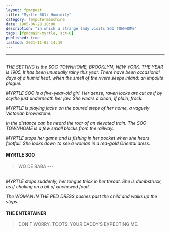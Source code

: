 ```yaml
---
layout: fpmcpost 
title: "Myrtle 001: Humidity" 
category: femputermanchine 
date: 1905-06-28 10:00 
description: "in which a strange lady visits SOO TOWNHOME" 
tags: [fpmcmain-myrtle, act-0] 
published: true 
lastmod: 2021-11-03 14:19
---
```

[//]: # ( 10/25/21  -changedTitleToTripleZeroes)
[//]: # ( 10/26/21  -updated speech formatting)
[//]: # ( 11/03/21  -title and description updated)

*****

<br><i>THE SETTING is the SOO TOWNHOME, BROOKLYN, NEW YORK. THE YEAR is 1905. It has been unusually rainy this year. There have been occasional days of a humid heat, when the smell of the rivers seeps inland: an impolite plague.</i>

<i>MYRTLE SOO is a five-year-old girl. Her dense, raven locks are cut as if by scythe just underneath her jaw. She wears a clean, if plain, frock.</i>

<i>MYRTLE is playing jacks on the poured steps of her home, a vaguely Victorian brownstone.</i>

<i>In the distance can be heard the roar of an elevated train. The SOO TOWNHOME is a few small blocks from the railway.</i>

<i>MYRTLE stops her game and is fishing in her pocket when she hears footfall. She looks down to see a woman in a red-gold Oriental dress.</i>

#### MYRTLE SOO 

> WO DE BABA ---

<br><i>MYRTLE stops suddenly, her tongue thick in her throat. She is dumbstruck, as if choking on a bit of unchewed food.</i>

<i>The WOMAN IN THE RED DRESS pushes past the child and walks up the steps.</i>

#### THE ENTERTAINER

> DON'T WORRY, TOOTS, YOUR DADDY'S EXPECTING ME.

